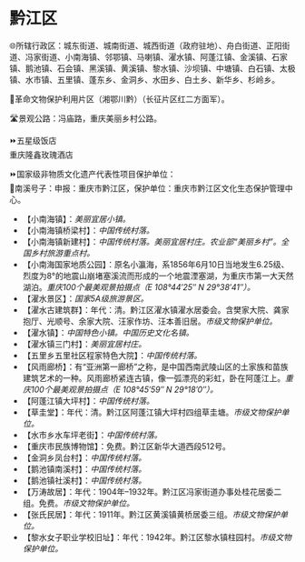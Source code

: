 # 黔江区  
🌐所辖行政区：城东街道、城南街道、城西街道（政府驻地）、舟白街道、正阳街道、冯家街道、小南海镇、邻鄂镇、马喇镇、濯水镇、阿蓬江镇、金溪镇、石家镇、鹅池镇、石会镇、黑溪镇、黄溪镇、黎水镇、沙坝镇、中塘镇、白石镇、太极镇、水市镇、五里镇、蓬东乡、金洞乡、水田乡、白土乡、新华乡、杉岭乡。  

🚩革命文物保护利用片区（湘鄂川黔）（长征片区红二方面军）。  

🛣️景观公路：冯庙路，重庆美丽乡村公路。  

⏩五星级饭店  
重庆隆鑫玫瑰酒店  

⏩国家级非物质文化遗产代表性项目保护单位：  
🔸南溪号子：申报：重庆市黔江区，保护单位：重庆市黔江区文化生态保护管理中心。  

* 【小南海镇】：*美丽宜居小镇。*  
* 【小南海镇桥梁村】：*中国传统村落。*  
* 【小南海镇新建村】：*中国传统村落。美丽宜居村庄。农业部“美丽乡村”。全国乡村旅游重点村。*  
* 【小南海国家地质公园】：原名小瀛海，系1856年6月10日当地发生6.25级、烈度为8°的地震山崩堵塞溪流而形成的一个地震湮塞湖，为重庆市第一大天然湖泊。*重庆100个最美观景拍摄点（E 108°44′25″ N 29°38′41″）。*  
* 【濯水景区】：*国家5A级旅游景区。*  
* 【濯水古建筑群】：年代：清。黔江区濯水镇濯水居委会。含樊家大院、龚家抱厅、光顺号、余家大院、汪家作坊、汪本善旧居。*市级文物保护单位。*  
* 【濯水镇】：*中国特色小镇。中国历史文化名镇。*  
* 【濯水镇三门村】：*美丽宜居村庄。*  
* 【五里乡五里社区程家特色大院】：*中国传统村落。*  
* 【风雨廊桥】：有“亚洲第一廊桥”之称，是中国西南武陵山区的土家族和苗族建筑艺术的一种。风雨廊桥紧连古镇，像一弧漂亮的彩虹，卧在阿蓬江上。*重庆100个最美观景拍摄点（E 108°45′59″ N 29°18′0″）。*  
* 【阿蓬江镇大坪村】：*中国传统村落。*  
* 【草圭堂】：年代：清。黔江区阿蓬江镇大坪村四组草圭塘。*市级文物保护单位。*  
* 【水市乡水车坪老街】：*中国传统村落。*  
* 【重庆市民族博物馆】：免费。黔江区新华大道西段512号。  
* 【金洞乡凤台村】：*中国传统村落。*  
* 【鹅池镇南溪村】：*中国传统村落。*  
* 【鹅池镇社溪村】：*中国传统村落。*  
* 【万涛故居】：年代：1904年–1932年。黔江区冯家街道办事处桂花居委二组。免费。*市级文物保护单位。*  
* 【张氏民居】：年代：1911年。黔江区黄溪镇黄桥居委三组。*市级文物保护单位。*  
* 【黎水女子职业学校旧址】：年代：1942年。黔江区黎水镇柱园村。*市级文物保护单位。*  
<!-- Last processed: 2025-07-22 03:44:30 -->
